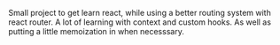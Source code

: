 Small project to get learn react, while using a better routing system with react router. A lot of learning with context and custom hooks. As well as
putting a little memoization in when necesssary.
